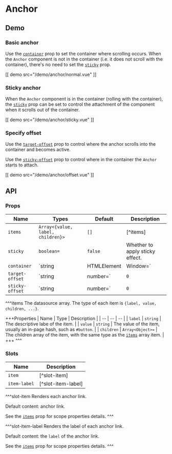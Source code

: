 # Anchor

## Demo

### Basic anchor

Use the [`container`](#props-container) prop to set the container where scrolling occurs. When the `Anchor` component is not in the container (i.e. it does not scroll with the container), there's no need to set the [`sticky`](#props-sticky ) prop.

[[ demo src="/demo/anchor/normal.vue" ]]

### Sticky anchor

When the `Anchor` component is in the container (rolling with the container), the [`sticky`](#props-sticky) prop can be set to control the attachment of the component when it scrolls out of the container.

[[ demo src="/demo/anchor/sticky.vue" ]]

### Specify offset

Use the [`target-offset`](#props-target-offset) prop to control where the anchor scrolls into the container and becomes active.

Use the [`sticky-offset`](#props-sticky-offset) prop to control where in the container the `Anchor` starts to attach.

[[ demo src="/demo/anchor/offset.vue" ]]

## API

### Props

| Name | Types | Default | Description |
| -- | -- | -- | -- |
| ``items`` | `Array<{value, label, children}>` | `[]` | [^items] |
| ``sticky`` | `boolean=` | `false` | Whether to apply sticky effect. |
| ``container`` | `string | HTMLElement | Window=` | - | The container which the `Anchor` component attaches to and checks active state against. |
| ``target-offset`` | `string | number=` | `0` | When an anchor is at the `target-offset` position of the container, then the corresponding anchor link is active. The numeric type value is a `px` value, or a percentage string such as `'10%'` can also be used, which will be calculated based on the height of the `container`. |
| ``sticky-offset`` | `string | number=` | `0` | For a sticky `Anchor`, when the container scrolls to the `sticky-offset` position, then the `Anchor` starts to attach. Different value types have the same meaning as the [`target-offset`](#props-target-offset) prop. |

^^^items
The datasource array. The type of each item is `{label, value, children, ...}`.

+++Properties
| Name | Type | Description |
| -- | -- | -- |
| `label` | `string` | The descriptive labe of the item. |
| `value` | `string` | The value of the item, usually an in-page hash, such as `#button`. |
| `children` | `Array<Object>=` | The children array of the item, with the same type as the [`items`](#props-items) array item. |
+++
^^^

### Slots

| Name | Description |
| -- | -- |
| ``item`` | [^slot-item] |
| ``item-label`` | [^slot-item-label] |

^^^slot-item
Renders each anchor link.

Default content: anchor link.

See the [`items`](#props-items) prop for scope properties details.
^^^

^^^slot-item-label
Renders the label of each anchor link.

Default content: the `label` of the anchor link.

See the [`items`](#props-items) prop for scope properties details.
^^^
